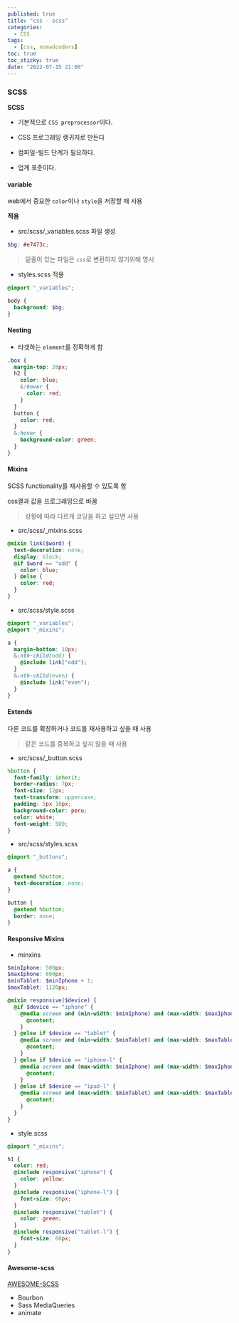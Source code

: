 ```yaml
---
published: true
title: "css - scss"
categories:
  - CSS
tags:
  - [css, nomadcoders]
toc: true
toc_sticky: true
date: "2022-07-15 21:00"
---
```


### SCSS

**SCSS**

* 기본적으로 `CSS preprocessor`이다.

* CSS 프로그래밍 랭귀지로 만든다

* 컴파일-빌드 단계가 필요하다.
* 업계 표준이다.

#### variable

web에서 중요한 `color`이나 `style`을 저장할 때 사용

**적용**

* src/scss/_variables.scss 파일 생성

```scss
$bg: #e7473c;
```

> 밑줄이 있는 파일은 `css`로 변환하지 않기위해 명시

* styles.scss 적용

```scss
@import "_variables";

body {
  background: $bg;
}
```

#### Nesting

* 타겟하는 `element`를 정확하게 함

```scss
.box {
  margin-top: 20px;
  h2 {
    color: blue;
    &:hover {
      color: red;
    }
  }
  button {
    color: red;
  }
  &:hover {
    background-color: green;
  }
}
```

#### Mixins

SCSS functionality를 재사용할 수 있도록 함

css결과 값을 프로그래밍으로 바꿈

> 상황에 따라 다르게 코딩을 하고 싶으면 사용

* src/scss/_mixins.scss

```scss
@mixin link($word) {
  text-decoration: none;
  display: block;
  @if $word == "odd" {
    color: blue;
  } @else {
    color: red;
  }
}
```

* src/scss/style.scss

```scss
@import "_variables";
@import "_mixins";

a {
  margin-bottom: 10px;
  &:nth-child(odd) {
    @include link("odd");
  }
  &:nth-child(even) {
    @include link("even");
  }
}

```

#### Extends

다른 코드를 확장하거나 코드를 재사용하고 싶을 때 사용

> 같은 코드를 중복하고 싶지 않을 때 사용

* src/scss/_button.scss

```scss
%button {
  font-family: inherit;
  border-radius: 7px;
  font-size: 12px;
  text-transform: uppercase;
  padding: 5px 10px;
  background-color: peru;
  color: white;
  font-weight: 500;
}
```

* src/scss/styles.scss

```scss
@import "_buttons";

a {
  @extend %button;
  text-decoration: none;
}

button {
  @extend %button;
  border: none;
}
```

#### Responsive Mixins

* minxins

```scss
$minIphone: 500px;
$maxIphone: 690px;
$minTablet: $minIphone + 1;
$maxTablet: 1120px;

@mixin responsive($device) {
  @if $device == "iphone" {
    @media screen and (min-width: $minIphone) and (max-width: $maxIphone) {
      @content;
    }
  } @else if $device == "tablet" {
    @media screen and (min-width: $minTablet) and (max-width: $maxTablet) {
      @content;
    }
  } @else if $device == "iphone-l" {
    @media screen and (max-width: $minIphone) and (max-width: $maxIphone) and (orientation: landscape) {
      @content;
    }
  } @else if $device == "ipad-l" {
    @media screen and (max-width: $minTablet) and (max-width: $maxTablet) and (orientation: landscape) {
      @content;
    }
  }
}

```

* style.scss

```scss
@import "_mixins";

h1 {
  color: red;
  @include responsive("iphone") {
    color: yellow;
  }
  @include responsive("iphone-l") {
    font-size: 60px;
  }
  @include responsive("tablet") {
    color: green;
  }
  @include responsive("tablet-l") {
    font-size: 60px;
  }
}
```

#### Awesome-scss

[AWESOME-SCSS](https://github.com/colourgarden/awesome-scss)

* Bourbon
* Sass MediaQueries
* animate
